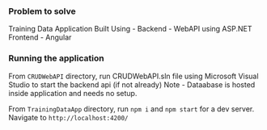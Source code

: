 ### Problem to solve

Training Data Application
Built Using -
Backend - WebAPI using ASP.NET
Frontend - Angular 

### Running the application

From `CRUDWebAPI` directory, run CRUDWebAPI.sln file using Microsoft Visual Studio to start the backend api (if not already)
Note - Dataabase is hosted inside application and needs no setup.  

From `TrainingDataApp` directory, run `npm i` and `npm start` for a dev server. Navigate to `http://localhost:4200/`

